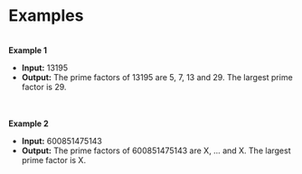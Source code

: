 <h1>Examples</h1>
<br>
<b>Example 1</b><br>
<ul>
<li><b>Input:</b> 13195</li>
<li><b>Output:</b> The prime factors of 13195 are 5, 7, 13 and 29. The largest prime factor is 29.</li>
</ul>
<br>
<br>
<b>Example 2</b><br>
<ul>
<li><b>Input:</b> 600851475143</li>
<li><b>Output:</b> The prime factors of 600851475143 are X, … and X. The largest prime factor is X.</li>
</ul>
